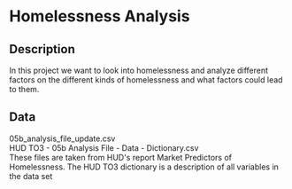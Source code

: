 # Homelessness Analysis  
## Description  
In this project we want to look into homelessness and analyze different factors on the different kinds of homelessness and what factors could lead to them.  

## Data  
05b_analysis_file_update.csv  
HUD TO3 - 05b Analysis File - Data - Dictionary.csv  
These files are taken from HUD's report Market Predictors of Homelessness. The HUD TO3 dictionary is a description of all variables in the data set
